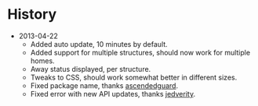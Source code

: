 # History

- 2013-04-22
    - Added auto update, 10 minutes by default.
    - Added support for multiple structures, should now work for multiple homes. 
    - Away status displayed, per structure.
    - Tweaks to CSS, should work somewhat better in different sizes. 
    - Fixed package name, thanks [ascendedguard](https://github.com/ascendedguard).
    - Fixed error with new API updates, thanks [jedverity](https://github.com/jedverity).
